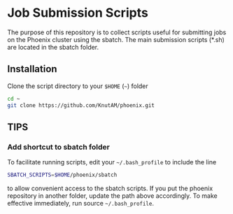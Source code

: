 # Job Submission Scripts
The purpose of this repository is to collect scripts useful for submitting jobs on the Phoenix cluster using the sbatch. The main submission scripts (\*.sh) are located in the sbatch folder.

## Installation
Clone the script directory to your `$HOME` (`~`) folder
```bash
cd ~
git clone https://github.com/KnutAM/phoenix.git
```

## TIPS
### Add shortcut to sbatch folder
To facilitate running scripts, edit your `~/.bash_profile` to include the line
```bash
SBATCH_SCRIPTS=$HOME/phoenix/sbatch
```
to allow convenient access to the sbatch scripts. If you put the phoenix repository in another folder, update the path above accordingly. To make effective immediately, run source `~/.bash_profile`.

